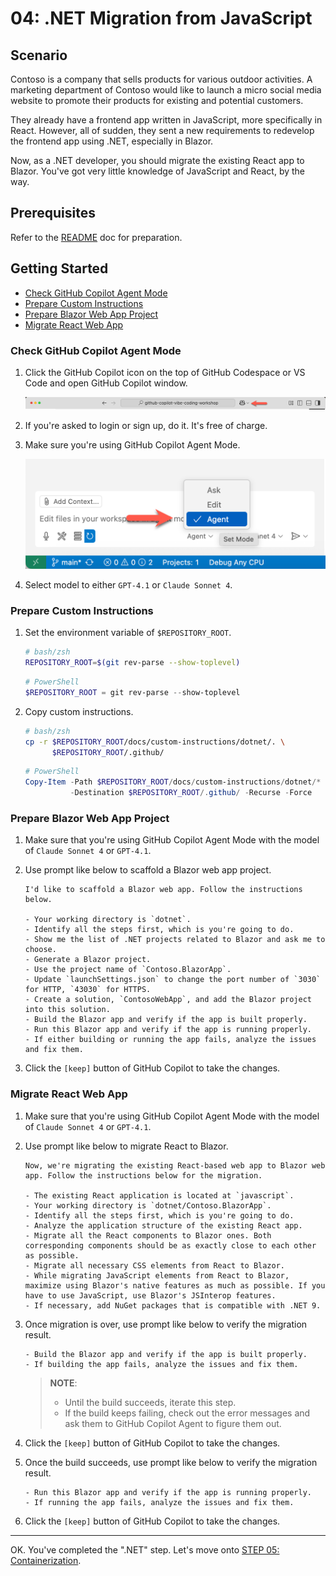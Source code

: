 # 04: .NET Migration from JavaScript

## Scenario

Contoso is a company that sells products for various outdoor activities. A marketing department of Contoso would like to launch a micro social media website to promote their products for existing and potential customers.

They already have a frontend app written in JavaScript, more specifically in React. However, all of sudden, they sent a new requirements to redevelop the frontend app using .NET, especially in Blazor.

Now, as a .NET developer, you should migrate the existing React app to Blazor. You've got very little knowledge of JavaScript and React, by the way.

## Prerequisites

Refer to the [README](../README.md) doc for preparation.

## Getting Started

- [Check GitHub Copilot Agent Mode](#check-github-copilot-agent-mode)
- [Prepare Custom Instructions](#prepare-custom-instructions)
- [Prepare Blazor Web App Project](#prepare-blazor-web-app-project)
- [Migrate React Web App](#migrate-react-web-app)

### Check GitHub Copilot Agent Mode

1. Click the GitHub Copilot icon on the top of GitHub Codespace or VS Code and open GitHub Copilot window.

   ![Open GitHub Copilot Chat](./images/setup-02.png)

1. If you're asked to login or sign up, do it. It's free of charge.
1. Make sure you're using GitHub Copilot Agent Mode.

   ![GitHub Copilot Agent Mode](./images/setup-03.png)

1. Select model to either `GPT-4.1` or `Claude Sonnet 4`.

### Prepare Custom Instructions

1. Set the environment variable of `$REPOSITORY_ROOT`.

   ```bash
   # bash/zsh
   REPOSITORY_ROOT=$(git rev-parse --show-toplevel)
   ```

   ```powershell
   # PowerShell
   $REPOSITORY_ROOT = git rev-parse --show-toplevel
   ```

1. Copy custom instructions.

    ```bash
    # bash/zsh
    cp -r $REPOSITORY_ROOT/docs/custom-instructions/dotnet/. \
          $REPOSITORY_ROOT/.github/
    ```

    ```powershell
    # PowerShell
    Copy-Item -Path $REPOSITORY_ROOT/docs/custom-instructions/dotnet/* `
              -Destination $REPOSITORY_ROOT/.github/ -Recurse -Force
    ```

### Prepare Blazor Web App Project

1. Make sure that you're using GitHub Copilot Agent Mode with the model of `Claude Sonnet 4` or `GPT-4.1`.
1. Use prompt like below to scaffold a Blazor web app project.

    ```text
    I'd like to scaffold a Blazor web app. Follow the instructions below.

    - Your working directory is `dotnet`.
    - Identify all the steps first, which is you're going to do.
    - Show me the list of .NET projects related to Blazor and ask me to choose.
    - Generate a Blazor project.
    - Use the project name of `Contoso.BlazorApp`.
    - Update `launchSettings.json` to change the port number of `3030` for HTTP, `43030` for HTTPS.
    - Create a solution, `ContosoWebApp`, and add the Blazor project into this solution.
    - Build the Blazor app and verify if the app is built properly.
    - Run this Blazor app and verify if the app is running properly.
    - If either building or running the app fails, analyze the issues and fix them.
    ```

1. Click the `[keep]` button of GitHub Copilot to take the changes.

### Migrate React Web App

1. Make sure that you're using GitHub Copilot Agent Mode with the model of `Claude Sonnet 4` or `GPT-4.1`.
1. Use prompt like below to migrate React to Blazor.

    ```text
    Now, we're migrating the existing React-based web app to Blazor web app. Follow the instructions below for the migration.
    
    - The existing React application is located at `javascript`.
    - Your working directory is `dotnet/Contoso.BlazorApp`.
    - Identify all the steps first, which is you're going to do.
    - Analyze the application structure of the existing React app.
    - Migrate all the React components to Blazor ones. Both corresponding components should be as exactly close to each other as possible.
    - Migrate all necessary CSS elements from React to Blazor.
    - While migrating JavaScript elements from React to Blazor, maximize using Blazor's native features as much as possible. If you have to use JavaScript, use Blazor's JSInterop features.
    - If necessary, add NuGet packages that is compatible with .NET 9.
    ```

1. Once migration is over, use prompt like below to verify the migration result.

    ```text
    - Build the Blazor app and verify if the app is built properly.
    - If building the app fails, analyze the issues and fix them.
    ```

   > **NOTE**:
   >
   > - Until the build succeeds, iterate this step.
   > - If the build keeps failing, check out the error messages and ask them to GitHub Copilot Agent to figure them out.

1. Click the `[keep]` button of GitHub Copilot to take the changes.

1. Once the build succeeds, use prompt like below to verify the migration result.

    ```text
    - Run this Blazor app and verify if the app is running properly.
    - If running the app fails, analyze the issues and fix them.
    ```

1. Click the `[keep]` button of GitHub Copilot to take the changes.

---

OK. You've completed the ".NET" step. Let's move onto [STEP 05: Containerization](./05-containerization.md).

